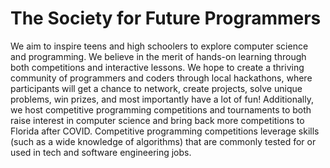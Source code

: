 # The Society for Future Programmers 

We aim to inspire teens and high schoolers to explore computer science and programming. We believe in the merit of hands-on learning through both competitions and interactive lessons. We hope to create a thriving community of programmers and coders through local hackathons, where participants will get a chance to network, create projects, solve unique problems, win prizes, and most importantly have a lot of fun! Additionally, we host competitive programming competitions and tournaments to both raise interest in computer science and bring back more competitions to Florida after COVID. Competitive programming competitions leverage skills (such as a wide knowledge of algorithms) that are commonly tested for or used in tech and software engineering jobs.
